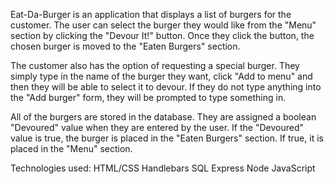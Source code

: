 Eat-Da-Burger is an application that displays a list of burgers for the customer.  The user can select the burger they would like from the "Menu" section by clicking the "Devour It!" button.  Once they click the button, the chosen burger is moved to the "Eaten Burgers" section.  

The customer also has the option of requesting a special burger.  They simply type in the name of the burger they want, click "Add to menu" and then they will be able to select it to devour.  If they do not type anything into the "Add burger" form, they will be prompted to type something in.

All of the burgers are stored in the database.  They are assigned a boolean "Devoured" value when they are entered by the user.  If the "Devoured" value is true, the burger is placed in the "Eaten Burgers" section.  If true, it is placed in the "Menu" section.

Technologies used:
HTML/CSS
Handlebars
SQL
Express
Node
JavaScript